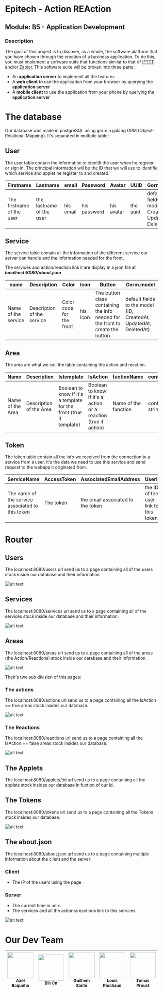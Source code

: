 # Epitech - Action REAction
## Module: B5 - Application Development

### Description
The goal of this project is to discover, as a whole, the software platform that you have chosen through the creation of a business application.
To do this, you must implement a software suite that functions similar to that of [IFTTT](https://ifttt.com/) and/or [Zapier](https://zapier.com/).
This software suite will be broken into three parts :

- An **application server** to implement all the features
- A **web client** to use the application from  your browser by querying the **application server**
- A **mobile client** to use the application from your phone by querying the **application server**

# The database

Our database was made in postgreSQL using gorm a golang ORM (Object-Relational Mapping).
It's separated in multiple table: 

## User

The user table contain the information to identifi the user when he register or sign in. The principal information will be the ID that we will use to identifie which service and applet he register to and created.

| Firstname | Lastname | email | Password | Avatar | UUID | Gorm.model |
| --------- | -------- | ----- | -------- | ------ | ---- | ---------- |
| The firstname of the user | the lastname of the user | his email | his password | his avatar | the uuid | default fields to the model (ID, CreatedAt, UpdatedAt, DeletedAt) |

##  Service

The service table contain all the information of the different service our server can handle and the information needed for the front.

The services and action/reaction link it are display in a json file at ***localhost:8080/about.json***

| name | Description | Color | Icon | Button | Gorm.model |
| --------- | -------- | ----- | -------- | ------ | ---------- |
| Name of the service | Description of the service | Color code for the front | his Icon | The button class containing the info needed for the front to create the button | default fields to the model (ID, CreatedAt, UpdatedAt, DeletedAt) |

## Area

The area are what we call the table containing the action and reaction.

| Name | Description | Istemplate | IsAction | fuctionName | config | Params | AppletID | ServiceID | Service | Gorm.model |
| --------- | -------- | ----- | -------- | ------ | ---------- | ------- | ----- | ----- | ----- |---- |
| Name of the Area | Description of the Area | Boolean to know if it's a template for the front (true if template)  | Boolean to know if it's a action or a reaction (true if action) | Name of the function | config string | params string | Id of the applet it's link to | ID of the service it's link to | Link to the service table | default fields to the model (ID, CreatedAt, UpdatedAt, DeletedAt) |


##  Token

The token table contain all the info we received from the connection to a service from a user. It's the data we need to use this service and send request to the webapp it originated from.

| ServiceName | AccessToken | AssociatedEmailAddress | UserID | user |
| --------- | -------- | ----- | -------- | ------ |
| The name of the service associated to this token | The token | the email associated to the token | the ID of the user link to this token | a connection to the user table |

# Router

## Users

The localhost:8080/users url send us to a page containing all of the users stock inside our database and their information.

![alt text](docImg/Screenshot_20221114_142619.png "/users screenshot")

## Services

The localhost:8080/services url send us to a page containing all of the services stock inside our database and their information.

![alt text](docImg/Screenshot_20221114_143744.png "/services screenshot")

## Areas

The localhost:8080/areas url send us to a page containing all of the areas (the Action/Reactions) stock inside our database and their information.

![alt text](docImg/Screenshot_20221114_144051.png "/areas screenshot")

Their's two sub division of this pages:

### The actions

The localhost:8080/actions url send us to a page containing all the IsAction == true areas stock insides our database.

![alt text](docImg/actions.png "/actions screenshot")

### The Reactions

The localhost:8080/reactions url send us to a page containing all the IsAction == false areas stock insides our database.

![alt text](docImg/reactions.png "/actions screenshot")

## The Applets

The localhost:8080/applets/:id url send us to a page containing all the  applets stock insides our database in fuction of our id.

## The Tokens

The localhost:8080/tokens url send us to a page containing all the Tokens stock insides our database.

![alt text](docImg/Tokens.png "/actions screenshot")

## The about.json

The localhost:8080/about.json url send us to a page containing multiple information about the client and the server:
### Client
- The IP of the users using the page

### Server

- The current time in unix.
- The services and all the actions/reactions link to this services

![alt text](docImg/aboutJson.png "/actions screenshot")


# Our Dev Team

| [<img src="https://github.com/Axel-B09.png?size=85" width=85><br><sub>Axel Boqueho</sub>](https://github.com/Axel-B09) | [<img src="https://github.com/Bill-ON.png?size=85" width=85><br><sub>Bill On</sub>](https://github.com/Bill-ON) | [<img src="https://github.com/Guilhem-Sante.png?size=85" width=85><br><sub>Guilhem Santé</sub>](https://github.com/Guilhem-Sante) | [<img src="https://github.com/LouisPiochaud.png?size=85" width=85><br><sub>Louis Piochaud</sub>](https://github.com/LouisPiochaud) | [<img src="https://github.com/TomasProust.png?size=85" width=85><br><sub>Tomas Proust</sub>](https://github.com/TomasProust)
| :---: | :---: | :---: | :---: | :---: |